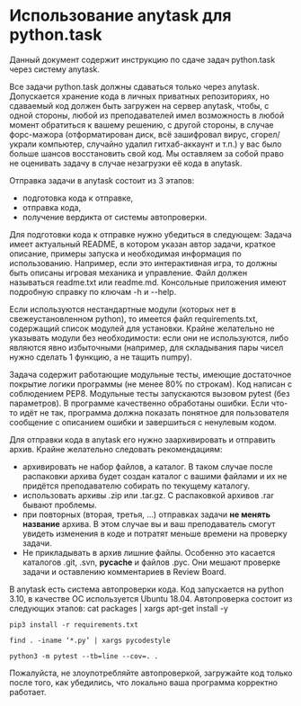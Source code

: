 Использование anytask для python.task
======================================

Данный документ содержит инструкцию по сдаче задач python.task через систему anytask.

Все задачи python.task должны сдаваться только через anytask. Допускаетcя хранение кода в личных приватных репозиториях, но сдаваемый код должен быть загружен на сервер anytask, чтобы, с одной стороны, любой из преподавателей имел возможность в любой момент обратиться к вашему решению, с другой стороны, в случае форс-мажора (отформатирован диск, всё зашифровал вирус, сгорел/украли компьютер, случайно удалил гитхаб-аккаунт и т.п.) у вас было больше шансов восстановить свой код. Мы оставляем за собой право не оценивать задачу в случае незагрузки её кода в anytask.

Отправка задачи в anytask состоит из 3 этапов:

* подготовка кода к отправке,
* отправка кода,
* получение вердикта от системы автопроверки.

Для подготовки кода к отправке нужно убедиться в следующем:
Задача имеет актуальный README, в котором указан автор задачи, краткое описание, примеры запуска и необходимая информация по использованию. Например, если это интерактивная игра, то должны быть описаны игровая механика и управление. Файл должен называться readme.txt или readme.md.
Консольные приложения имеют подробную справку по ключам -h и --help.

Если используются нестандартные модули (которых нет в свежеустановленном python), то имеется файл requirements.txt, содержащий список модулей для установки. Крайне желательно не указывать модули без необходимости: если они не используются, либо являются явно избыточными (например, для складывания пары чисел нужно сделать 1 функцию, а не тащить numpy). 

Задача содержит работающие модульные тесты, имеющие достаточное покрытие логики программы (не менее 80% по строкам).
Код написан с соблюдением PEP8.
Модульные тесты запускаются вызовом pytest (без параметров).
В программе качественно обработаны ошибки. Если что-то идёт не так, программа должна показать понятное для пользователя сообщение с описанием ошибки и завершиться с ненулевым кодом.

Для отправки кода в anytask его нужно заархивировать и отправить архив.
Крайне желательно следовать рекомендациям:

- архивировать не набор файлов, а каталог. В таком случае после распаковки архива будет создан каталог с вашими файлами и их не придётся преподавателю собирать по текущему каталогу.
- использовать архивы .zip или .tar.gz. С распаковкой архивов .rar бывают проблемы.
- при повторных (вторая, третья, …) отправках задачи **не менять название** архива. В этом случае вы и ваш преподаватель смогут увидеть изменения в коде и потратят меньше времени на проверку задачи.
- Не прикладывать в архив лишние файлы. Особенно это касается каталогов .git, .svn, __pycache__ и файлов .pyc. Они мешают проверке задачи и оставлению комментариев в Review Board.

В anytask есть система автопроверки кода. Код запускается на python 3.10, в качестве ОС используется Ubuntu 18.04.
Автопроверка состоит из следующих этапов:
    cat packages | xargs apt-get install -y

    pip3 install -r requirements.txt

    find . -iname ‘*.py’ | xargs pycodestyle
    
    python3 -m pytest --tb=line --cov=. .

Пожалуйста, не злоупотребляйте автопроверкой, загружайте код только после того, как убедились, что локально ваша программа корректно работает.
